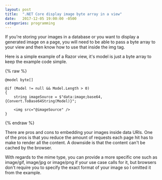 ```yaml
---
layout: post
title:  ".NET Core display image byte array in a view"
date:   2017-12-05 19:00:00 -0500
categories: programming
---
```


If you're storing your images in a database or you want to display a generated image on a page, you will need to be
able to pass a byte array to your view and then know how to use that inside the img tag.

Here is a simple example of a Razor view, it's model is just a byte array to keep the example code simple.

{% raw %}
```
@model byte[]

@if (Model != null && Model.Length > 0)
{
    string imageSource = $"data:image;base64,{Convert.ToBase64String(Model)}";

    <img src="@imageSource" />
}
```
{% endraw %}

There are pros and cons to embedding your images inside data URIs. One of the pros is that you reduce the amount of requests each page
hit has to make to render all the content. A downside is that the content can't be cached by the browser.

With regards to the mime type, you can provide a more specific one such as image/gif, image/jpg or image/png if your use case calls for it,
but browsers don't require you to specify the exact format of your image so I omitted it from the example.
